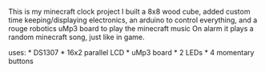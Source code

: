 This is my minecraft clock project
I built a 8x8 wood cube, added custom time keeping/displaying electronics,
an arduino to control everything, and a rouge robotics uMp3 board to play the minecraft music
On alarm it plays a random minecraft song, just like in game.

uses:
	* DS1307
	* 16x2 parallel LCD
	* uMp3 board
	* 2 LEDs
	* 4 momentary buttons